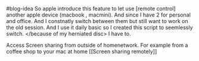 #blog-idea 
So apple introduce this feature to let use [remote control] another apple device (macbook , macmini). And since I have 2 for personal and office. And I constnatly switch between them but still want to work on the old session. And I use it daily basic so I created this script to seemlessly switch. </because of my herniated disc> I have to.


Access Screen sharing from outside of homenetwork. For example from a coffee shop to your mac at home [[Screen sharing remotely]]


